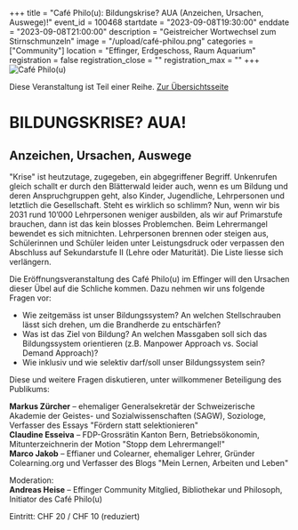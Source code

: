 +++
title = "Café Philo(u): Bildungskrise? AUA (Anzeichen, Ursachen, Auswege)!"
event_id = 100468
startdate = "2023-09-08T19:30:00"
enddate = "2023-09-08T21:00:00"
description = "Geistreicher Wortwechsel zum Stirnschmunzeln"
image = "/upload/café-philou.png"
categories = ["Community"]
location = "Effinger, Erdgeschoss, Raum Aquarium"
registration = false
registration_close = ""
registration_max = ""
+++
![Café Philo(u)](/upload/café-philou.png)
       
Diese Veranstaltung ist Teil einer Reihe. [Zur Übersichtsseite](/cafephilou)

# BILDUNGSKRISE? AUA!
## Anzeichen, Ursachen, Auswege

"Krise" ist heutzutage, zugegeben, ein abgegriffener Begriff. Unkenrufen gleich schallt er durch den Blätterwald leider auch, wenn es um Bildung und deren Anspruchgruppen geht, also Kinder, Jugendliche, Lehrpersonen und letztlich die Gesellschaft. Steht es wirklich so schlimm? Nun, wenn wir bis 2031 rund 10’000 Lehrpersonen weniger ausbilden, als wir auf Primarstufe brauchen, dann ist das kein blosses Problemchen. Beim Lehrermangel bewendet es sich mitnichten. Lehrpersonen brennen oder steigen aus, Schülerinnen und Schüler leiden unter Leistungsdruck oder verpassen den Abschluss auf Sekundarstufe II (Lehre oder Maturität). Die Liste liesse sich verlängern.

Die Eröffnungsveranstaltung des Café Philo(u) im Effinger will den Ursachen dieser Übel auf die Schliche kommen. Dazu nehmen wir uns folgende Fragen vor:
  
- Wie zeitgemäss ist unser Bildungssystem? An welchen Stellschrauben lässt sich drehen, um die Brandherde zu entschärfen?
- Was ist das Ziel von Bildung? An welchen Massgaben soll sich das Bildungssystem orientieren (z.B. Manpower Approach vs. Social Demand Approach)?
- Wie inklusiv und wie selektiv darf/soll unser Bildungssystem sein?

Diese und weitere Fragen diskutieren, unter willkommener Beteiligung des Publikums:

**Markus Zürcher** – ehemaliger Generalsekretär der Schweizerische Akademie der Geistes- und Sozialwissenschaften (SAGW), Soziologe, Verfasser des Essays "Fördern statt selektionieren"<br />
**Claudine Esseiva** – FDP-Grossrätin Kanton Bern, Betriebsökonomin, Mitunterzeichnerin der Motion "Stopp dem Lehrermangel!"<br />
**Marco Jakob** – Effianer und Colearner, ehemaliger Lehrer, Gründer Colearning.org und Verfasser des Blogs "Mein Lernen, Arbeiten und Leben"

Moderation:<br/>
**Andreas Heise** – Effinger Community Mitglied, Bibliothekar und Philosoph, Initiator des Café&nbsp;Philo(u)

Eintritt: CHF 20 / CHF 10 (reduziert)
